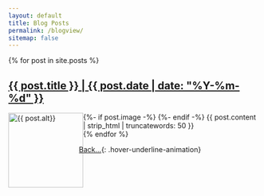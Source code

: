 ```yaml
---
layout: default
title: Blog Posts
permalink: /blogview/
sitemap: false
---
```


 {% for post in site.posts %}
  <article>
    <h2><a class="hover-underline-animation" href="{{ post.url }}">{{ post.title }} | {{ post.date | date: "%Y-%m-%d" }}</a></h2>
    {%- if post.image -%}
      <img src="{{ site.url }}/assets/images/featured-image/{{ post.image }}" style="width:150px;float:left" alt="{{ post.alt}}">
    {%- endif -%}
    {{ post.content | strip_html | truncatewords: 50 }}
  </article>
{% endfor %}

<i class="fa-solid fa-backward" style="padding-right: 0.3em;margin-left: -0.9em;color: #8B0000;"></i>[Back...](./){: .hover-underline-animation}
<p></p>
<p></p>
<p></p>
<p></p>
<p></p>